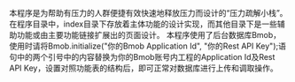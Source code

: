 ﻿本程序是为帮助有压力的人群便捷有效快速地释放压力而设计的“压力疏解小栈”。在程序目录中，index目录下存放着主体功能的设计实现，而其他目录下是一些辅助功能或由主要功能链接扩展出的页面设计。
本程序使用了后台数据库Bmob，使用时请将Bmob.initialize("你的Bmob Application Id", "你的Rest API Key");语句中的两个引号中的内容替换为你的Bmob账号内工程的Application Id及Rest API Key，设置对照功能表的结构后，即可正常对数据库进行上传和调取操作。